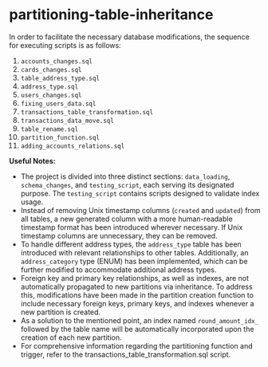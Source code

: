 # partitioning-table-inheritance

In order to facilitate the necessary database modifications, the sequence for executing scripts is as follows:

1. `accounts_changes.sql`
2. `cards_changes.sql`
3. `table_address_type.sql`
4. `address_type.sql`
5. `users_changes.sql`
6. `fixing_users_data.sql`
7. `transactions_table_transformation.sql`
8. `transactions_data_move.sql`
9. `table_rename.sql`
10. `partition_function.sql`
11. `adding_accounts_relations.sql`

**Useful Notes:**
- The project is divided into three distinct sections: `data_loading`, `schema_changes`, and `testing_script`, each serving its designated purpose. The `testing_script` contains scripts designed to validate index usage.
- Instead of removing Unix timestamp columns (`created` and `updated`) from all tables, a new generated column with a more human-readable timestamp format has been introduced wherever necessary. If Unix timestamp columns are unnecessary, they can be removed.
- To handle different address types, the `address_type` table has been introduced with relevant relationships to other tables. Additionally, an `address_category` type (ENUM) has been implemented, which can be further modified to accommodate additional address types.
- Foreign key and primary key relationships, as well as indexes, are not automatically propagated to new partitions via inheritance. To address this, modifications have been made in the partition creation function to include necessary foreign keys, primary keys, and indexes whenever a new partition is created.
- As a solution to the mentioned point, an index named `round_amount_idx_` followed by the table name will be automatically incorporated upon the creation of each new partition.
- For comprehensive information regarding the partitioning function and trigger, refer to the transactions_table_transformation.sql script.
